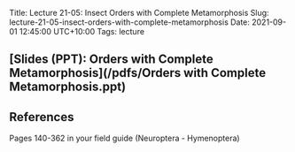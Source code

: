 Title: Lecture 21-05: Insect Orders with Complete Metamorphosis
Slug: lecture-21-05-insect-orders-with-complete-metamorphosis
Date: 2021-09-01 12:45:00 UTC+10:00
Tags: lecture

## [Slides (PPT): Orders with Complete Metamorphosis](/pdfs/Orders with Complete Metamorphosis.ppt)

## References
Pages 140-362 in your field guide (Neuroptera - Hymenoptera)
